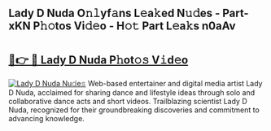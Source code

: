 ## Lady D Nuda O𝚗𝚕yf𝚊ns L𝚎a𝚔ed N𝚞𝚍es - Part-xKN P𝚑𝚘tos Vi𝚍𝚎o - H𝚘𝚝 Part L𝚎a𝚔s n0aAv

# <h2><a href="http://kfehzt5.oniu.top/?m=Lady+D+Nuda">🔗👉 🔴 Lady D Nuda P𝚑ot𝚘𝚜 V𝚒d𝚎o</a></h2>

[![Lady D Nuda Nu𝚍e𝚜](https://i.imgur.com/0qMVB7G.gif)](http://kfehzt5.oniu.top/?m=Lady+D+Nuda)
Web-based entertainer and digital media artist Lady D Nuda, acclaimed for sharing dance and lifestyle ideas through solo and collaborative dance acts and short videos. Trailblazing scientist Lady D Nuda, recognized for their groundbreaking discoveries and commitment to advancing knowledge.  
